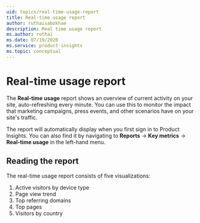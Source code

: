 ```yaml
---
uid: topics/real-time-usage-report
title: Real-time usage report
author: ruthaisabokhae
description: Real time usage report
ms.author: ruthai
ms.date: 07/19/2020
ms.service: product-insights
ms.topic: conceptual
---
```


# Real-time usage report

The **Real-time usage** report shows an overview of current activity on your site, auto-refreshing every minute. You can use this to monitor the impact that marketing campaigns, press events, and other scenarios have on your site's traffic.

The report will automatically display when you first sign in to Product Insights. You can also find it by navigating to **Reports** -> **Key metrics** -> **Real-time usage** in the left-hand menu.

## Reading the report

The real-time usage report consists of five visualizations:

1.	Active visitors by device type
2.	Page view trend
3.	Top referring domains
4.	Top pages
5.	Visitors by country
